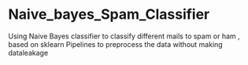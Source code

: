 # Naive_bayes_Spam_Classifier
Using Naive Bayes classifier to classify different mails to spam or ham , based on sklearn Pipelines to preprocess the data without making dataleakage
